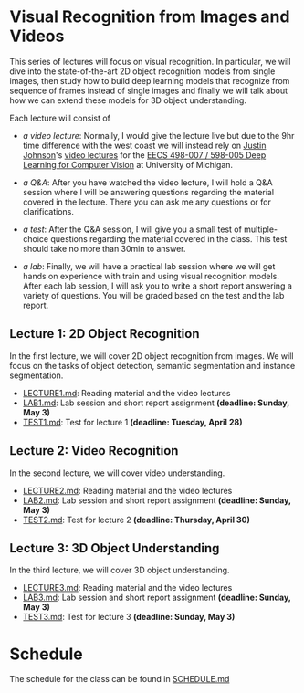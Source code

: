 # Visual Recognition from Images and Videos

This series of lectures will focus on visual recognition. In particular, we will dive into the state-of-the-art 2D object recognition models from single images, then study how to build deep learning models that recognize from sequence of frames instead of single images and finally we will talk about how we can extend these models for 3D object understanding. 

Each lecture will consist of 

* _a video lecture_: Normally, I would give the lecture live but due to the 9hr time difference with the west coast we will instead rely on [Justin Johnson][jj]'s [video lectures][umich_video] for the [EECS 498-007 / 598-005 Deep Learning for Computer Vision][umich] at University of Michigan. 

* _a Q&A_: After you have watched the video lecture, I will hold a Q&A session where I will be answering questions regarding the material covered in the lecture. There you can ask me any questions or for clarifications. 

* _a test_: After the Q&A session, I will give you a small test of multiple-choice questions regarding the material covered in the class. This test should take no more than 30min to answer.

* _a lab_: Finally, we will have a practical lab session where we will get hands on experience with train and using visual recognition models. After each lab session, I will ask you to write a short report answering a variety of questions. You will be graded based on the test and the lab report.

## Lecture 1: 2D Object Recognition

In the first lecture, we will cover 2D object recognition from images. We will focus on the tasks of object detection, semantic segmentation and instance segmentation. 

* [LECTURE1.md](LECTURE1.md): Reading material and the video lectures
* [LAB1.md](LAB1.md): Lab session and short report assignment __(deadline: Sunday, May 3)__
* [TEST1.md](TEST1.md): Test for lecture 1 __(deadline: Tuesday, April 28)__


## Lecture 2: Video Recognition

In the second lecture, we will cover video understanding.

* [LECTURE2.md](LECTURE2.md): Reading material and the video lectures
* [LAB2.md](LAB2.md): Lab session and short report assignment __(deadline: Sunday, May 3)__
* [TEST2.md](TEST2.md): Test for lecture 2 __(deadline: Thursday, April 30)__

## Lecture 3: 3D Object Understanding

In the third lecture, we will cover 3D object understanding.

* [LECTURE3.md](LECTURE3.md): Reading material and the video lectures
* [LAB3.md](LAB3.md): Lab session and short report assignment __(deadline: Sunday, May 3)__
* [TEST3.md](TEST3.md): Test for lecture 3 __(deadline: Sunday, May 3)__

# Schedule

The schedule for the class can be found in [SCHEDULE.md](SCHEDULE.md)

[jj]: https://web.eecs.umich.edu/~justincj/
[umich]: https://web.eecs.umich.edu/~justincj/teaching/eecs498/
[umich_video]: http://leccap.engin.umich.edu/leccap/site/jhygcph151x25gjj1f0
